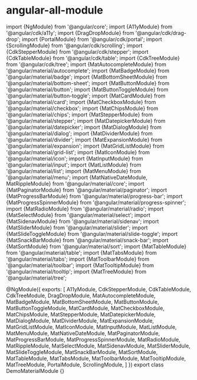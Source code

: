 # angular-all-module

import {NgModule} from '@angular/core';
import {A11yModule} from '@angular/cdk/a11y';
import {DragDropModule} from '@angular/cdk/drag-drop';
import {PortalModule} from '@angular/cdk/portal';
import {ScrollingModule} from '@angular/cdk/scrolling';
import {CdkStepperModule} from '@angular/cdk/stepper';
import {CdkTableModule} from '@angular/cdk/table';
import {CdkTreeModule} from '@angular/cdk/tree';
import {MatAutocompleteModule} from '@angular/material/autocomplete';
import {MatBadgeModule} from '@angular/material/badge';
import {MatBottomSheetModule} from '@angular/material/bottom-sheet';
import {MatButtonModule} from '@angular/material/button';
import {MatButtonToggleModule} from '@angular/material/button-toggle';
import {MatCardModule} from '@angular/material/card';
import {MatCheckboxModule} from '@angular/material/checkbox';
import {MatChipsModule} from '@angular/material/chips';
import {MatStepperModule} from '@angular/material/stepper';
import {MatDatepickerModule} from '@angular/material/datepicker';
import {MatDialogModule} from '@angular/material/dialog';
import {MatDividerModule} from '@angular/material/divider';
import {MatExpansionModule} from '@angular/material/expansion';
import {MatGridListModule} from '@angular/material/grid-list';
import {MatIconModule} from '@angular/material/icon';
import {MatInputModule} from '@angular/material/input';
import {MatListModule} from '@angular/material/list';
import {MatMenuModule} from '@angular/material/menu';
import {MatNativeDateModule, MatRippleModule} from '@angular/material/core';
import {MatPaginatorModule} from '@angular/material/paginator';
import {MatProgressBarModule} from '@angular/material/progress-bar';
import {MatProgressSpinnerModule} from '@angular/material/progress-spinner';
import {MatRadioModule} from '@angular/material/radio';
import {MatSelectModule} from '@angular/material/select';
import {MatSidenavModule} from '@angular/material/sidenav';
import {MatSliderModule} from '@angular/material/slider';
import {MatSlideToggleModule} from '@angular/material/slide-toggle';
import {MatSnackBarModule} from '@angular/material/snack-bar';
import {MatSortModule} from '@angular/material/sort';
import {MatTableModule} from '@angular/material/table';
import {MatTabsModule} from '@angular/material/tabs';
import {MatToolbarModule} from '@angular/material/toolbar';
import {MatTooltipModule} from '@angular/material/tooltip';
import {MatTreeModule} from '@angular/material/tree';

@NgModule({
  exports: [
    A11yModule,
    CdkStepperModule,
    CdkTableModule,
    CdkTreeModule,
    DragDropModule,
    MatAutocompleteModule,
    MatBadgeModule,
    MatBottomSheetModule,
    MatButtonModule,
    MatButtonToggleModule,
    MatCardModule,
    MatCheckboxModule,
    MatChipsModule,
    MatStepperModule,
    MatDatepickerModule,
    MatDialogModule,
    MatDividerModule,
    MatExpansionModule,
    MatGridListModule,
    MatIconModule,
    MatInputModule,
    MatListModule,
    MatMenuModule,
    MatNativeDateModule,
    MatPaginatorModule,
    MatProgressBarModule,
    MatProgressSpinnerModule,
    MatRadioModule,
    MatRippleModule,
    MatSelectModule,
    MatSidenavModule,
    MatSliderModule,
    MatSlideToggleModule,
    MatSnackBarModule,
    MatSortModule,
    MatTableModule,
    MatTabsModule,
    MatToolbarModule,
    MatTooltipModule,
    MatTreeModule,
    PortalModule,
    ScrollingModule,
  ]
})
export class DemoMaterialModule {}
